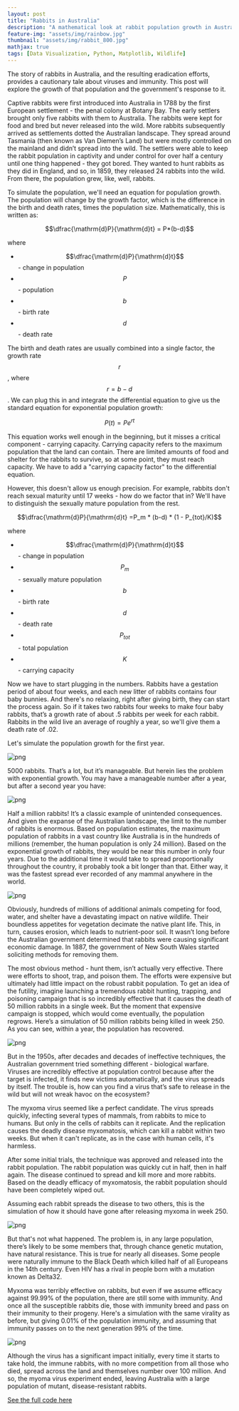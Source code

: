 ```yaml
---
layout: post
title: "Rabbits in Australia"
description: "A mathematical look at rabbit population growth in Australia"
feature-img: "assets/img/rainbow.jpg"
thumbnail: "assets/img/rabbit_800.jpg"
mathjax: true
tags: [Data Visualization, Python, Matplotlib, Wildlife]
---
```


The story of rabbits in Australia, and the resulting eradication efforts, provides a cautionary tale about viruses and immunity. This post will explore the growth of that population and the government's response to it.

Captive rabbits were first introduced into Australia in 1788 by the first European settlement - the penal colony at Botany Bay. The early settlers brought only five rabbits with them to Australia. The rabbits were kept for food and bred but never released into the wild. More rabbits subsequently arrived as settlements dotted the Australian landscape. They spread around Tasmania (then known as Van Diemen’s Land) but were mostly controlled on the mainland and didn’t spread into the wild.
The settlers were able to keep the rabbit population in captivity and under control for over half a century until one thing happened - they got bored. They wanted to hunt rabbits as they did in England, and so, in 1859, they released 24 rabbits into the wild. From there, the population grew, like, well, rabbits.


To simulate the population, we'll need an equation for population growth. The population will change by the growth factor, which is the difference in the birth and death rates, times the population size. Mathematically, this is written as:

$$\dfrac{\mathrm{d}P}{\mathrm{d}t} = P*(b-d)$$

where

* $$\dfrac{\mathrm{d}P}{\mathrm{d}t}$$ - change in population
* $$P$$ - population
* $$b$$ - birth rate
* $$d$$ - death rate

The birth and death rates are usually combined into a single factor, the growth rate $$r$$, where $$r=b-d$$. We can plug this in and  integrate the differential equation to give us the standard equation for exponential population growth:

$$P(t) = Pe^{rt}$$

This equation works well enough in the beginning, but it misses a critical component - carrying capacity. Carrying capacity refers to the maximum population that the land can contain. There are limited amounts of food and shelter for the rabbits to survive, so at some point, they must reach capacity. We have to add a "carrying capacity factor" to the differential equation.

However, this doesn't allow us enough precision. For example, rabbits don't reach sexual maturity until 17 weeks - how do we factor that in? We'll have to distinguish the sexually mature population from the rest.

$$\dfrac{\mathrm{d}P}{\mathrm{d}t} =P_m * (b-d) * (1 - P_{tot}/K)$$

where

* $$\dfrac{\mathrm{d}P}{\mathrm{d}t}$$ - change in population
* $$P_m$$ - sexually mature population
* $$b$$ - birth rate
* $$d$$ - death rate
* $$P_{tot}$$ - total population
* $$K$$ - carrying capacity

Now we have to start plugging in the numbers. Rabbits have a gestation period of about four weeks, and each new litter of rabbits contains four baby bunnies. And there's no relaxing, right after giving birth, they can start the process again. So if it takes two rabbits four weeks to make four baby rabbits, that’s a growth rate of about .5 rabbits per week for each rabbit. Rabbits in the wild live an average of roughly a year, so we'll give them a death rate of .02.

Let's simulate the population growth for the first year.




![png]({{site.baseurl}}/{{site.baseurl}}/assets/img/2018-01-19-Rabbits-in-Australia_files/2018-01-19-Rabbits-in-Australia_15_0.png)


5000 rabbits. That’s a lot, but it’s manageable. But herein lies the problem with exponential growth. You may have a manageable number after a year, but after a second year you have:


![png]({{site.baseurl}}/{{site.baseurl}}/assets/img/2018-01-19-Rabbits-in-Australia_files/2018-01-19-Rabbits-in-Australia_18_0.png)


Half a million rabbits! It’s a classic example of unintended consequences. And given the expanse of the Australian landscape, the limit to the number of rabbits is enormous. Based on population estimates, the maximum population of rabbits in a vast country like Australia is in the hundreds of millions (remember, the human population is only 24 million). Based on the exponential growth of rabbits, they would be near this number in only four years. Due to the additional time it would take to spread proportionally throughout the country, it probably took a bit longer than that. Either way, it was the fastest spread ever recorded of any mammal anywhere in the world.


![png]({{site.baseurl}}/{{site.baseurl}}/assets/img/2018-01-19-Rabbits-in-Australia_files/2018-01-19-Rabbits-in-Australia_21_0.png)


Obviously, hundreds of millions of additional animals competing for food, water, and shelter have a devastating impact on native wildlife. Their boundless appetites for vegetation decimate the native plant life. This, in turn, causes erosion, which leads to nutrient-poor soil. It wasn’t long before the Australian government determined that rabbits were causing significant economic damage. In 1887, the government of New South Wales started soliciting methods for removing them.

The most obvious method - hunt them, isn’t actually very effective. There were efforts to shoot, trap, and poison them. The efforts were expensive but ultimately had little impact on the robust rabbit population. To get an idea of the futility, imagine launching a tremendous rabbit hunting, trapping, and poisoning campaign that is so incredibly effective that it causes the death of 50 million rabbits in a single week. But the moment that expensive campaign is stopped, which would come eventually, the population regrows. Here’s a simulation of 50 million rabbits being killed in week 250. As you can see, within a year, the population has recovered.


![png]({{site.baseurl}}/{{site.baseurl}}/assets/img/2018-01-19-Rabbits-in-Australia_files/2018-01-19-Rabbits-in-Australia_24_0.png)


But in the 1950s, after decades and decades of ineffective techniques, the Australian government tried something different - biological warfare. Viruses are incredibly effective at population control because after the target is infected, it finds new victims automatically, and the virus spreads by itself. The trouble is, how can you find a virus that’s safe to release in the wild but will not wreak havoc on the ecosystem?

The myxoma virus seemed like a perfect candidate. The virus spreads quickly, infecting several types of mammals, from rabbits to mice to humans. But only in the cells of rabbits can it replicate. And the replication causes the deadly disease myxomatosis, which can kill a rabbit within two weeks. But when it can't replicate, as in the case with human cells, it's harmless.

After some initial trials, the technique was approved and released into the rabbit population. The rabbit population was quickly cut in half, then in half again. The disease continued to spread and kill more and more rabbits. Based on the deadly efficacy of myxomatosis, the rabbit population should have been completely wiped out.

Assuming each rabbit spreads the disease to two others, this is the simulation of how it should have gone after releasing myxoma in week 250.

![png]({{site.baseurl}}/{{site.baseurl}}/assets/img/2018-01-19-Rabbits-in-Australia_files/2018-01-19-Rabbits-in-Australia_27_0.png)


But that's not what happened. The problem is, in any large population, there’s likely to be some members that, through chance genetic mutation, have natural resistance. This is true for nearly all diseases. Some people were naturally immune to the Black Death which killed half of all Europeans in the 14th century. Even HIV has a rival in people born with a mutation known as Delta32.

Myxoma was terribly effective on rabbits, but even if we assume efficacy against 99.99% of the population, there are still some with immunity. And once all the susceptible rabbits die, those with immunity breed and pass on their immunity to their progeny. Here's a simulation with the same virality as before, but giving 0.01% of the population immunity, and assuming that immunity passes on to the next generation 99% of the time.


![png]({{site.baseurl}}/{{site.baseurl}}/assets/img/2018-01-19-Rabbits-in-Australia_files/2018-01-19-Rabbits-in-Australia_30_0.png)


Although the virus has a significant impact initially, every time it starts to take hold, the immune rabbits, with no more competition from all those who died, spread across the land and themselves number over 100 million. And so, the myoma virus experiment ended, leaving Australia with a large population of mutant, disease-resistant rabbits.

[See the full code here](https://nbviewer.jupyter.org/github/jss367/JupyterNotebooks/blob/master/2018-01-19-Rabbits-in-Australia.ipynb)
